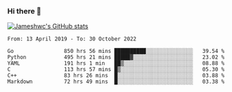 ### Hi there 👋

[![Jameshwc's GitHub stats](https://github-readme-stats.vercel.app/api?username=jameshwc)](https://github.com/anuraghazra/github-readme-stats)

<!--START_SECTION:waka-->

```text
From: 13 April 2019 - To: 30 October 2022

Go                850 hrs 56 mins ██████████░░░░░░░░░░░░░░░   39.54 %
Python            495 hrs 21 mins █████▓░░░░░░░░░░░░░░░░░░░   23.02 %
YAML              191 hrs 1 min   ██▒░░░░░░░░░░░░░░░░░░░░░░   08.88 %
C                 113 hrs 57 mins █▒░░░░░░░░░░░░░░░░░░░░░░░   05.30 %
C++               83 hrs 26 mins  █░░░░░░░░░░░░░░░░░░░░░░░░   03.88 %
Markdown          72 hrs 49 mins  █░░░░░░░░░░░░░░░░░░░░░░░░   03.38 %
```

<!--END_SECTION:waka-->